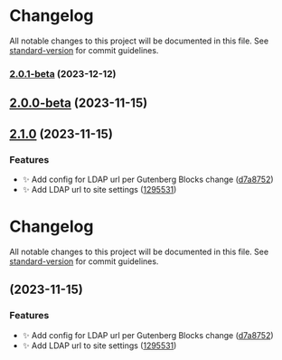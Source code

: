 # Changelog

All notable changes to this project will be documented in this file. See [standard-version](https://github.com/conventional-changelog/standard-version) for commit guidelines.

### [2.0.1-beta](https://github.com/ucsc/ucsc-service-blocks/compare/v2.0.0-beta...v2.0.1-beta) (2023-12-12)

## [2.0.0-beta](https://github.com/ucsc/ucsc-service-blocks/compare/v2.1.0...v2.0.0-beta) (2023-11-15)

## [2.1.0](https://github.com/ucsc/ucsc-service-blocks/compare/v1.1.22...v2.1.0) (2023-11-15)


### Features

* :sparkles: Add config for LDAP url per Gutenberg Blocks change ([d7a8752](https://github.com/ucsc/ucsc-service-blocks/commit/d7a875223202caca57b6def6453834905a6fb546))
* :sparkles: Add LDAP url to site settings ([1295531](https://github.com/ucsc/ucsc-service-blocks/commit/1295531054b92085ecd94ffcdff1a9dc3c32dfba))

# Changelog

All notable changes to this project will be documented in this file. See [standard-version](https://github.com/conventional-changelog/standard-version) for commit guidelines.

## [](https://github.com/ucsc/ucsc-service-blocks/compare/v1.1.22...v) (2023-11-15)


### Features

* :sparkles: Add config for LDAP url per Gutenberg Blocks change ([d7a8752](https://github.com/ucsc/ucsc-service-blocks/commit/d7a875223202caca57b6def6453834905a6fb546))
* :sparkles: Add LDAP url to site settings ([1295531](https://github.com/ucsc/ucsc-service-blocks/commit/1295531054b92085ecd94ffcdff1a9dc3c32dfba))
